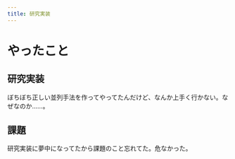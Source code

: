 ```yaml
---
title: 研究実装
---
```


# やったこと

## 研究実装

ぼちぼち正しい並列手法を作ってやってたんだけど、なんか上手く行かない。なぜなのか……。

## 課題

研究実装に夢中になってたから課題のこと忘れてた。危なかった。

